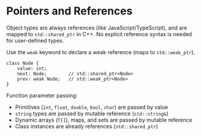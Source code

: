 # Pointers and References

Object types are always references (like JavaScript/TypeScript), and are mapped to `std::shared_ptr` in C++. No explicit reference syntax is needed for user-defined types.

Use the `weak` keyword to declare a weak reference (maps to `std::weak_ptr`).

```doof
class Node {
    value: int;
    next: Node;        // std::shared_ptr<Node>
    prev: weak Node;   // std::weak_ptr<Node>
}
```

Function parameter passing:
- Primitives (`int`, `float`, `double`, `bool`, `char`) are passed by value
- `string` types are passed by mutable reference (`std::string&`)
- Dynamic arrays (`T[]`), maps, and sets are passed by mutable reference
- Class instances are already references (`std::shared_ptr`)
